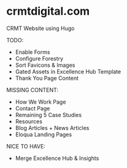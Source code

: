 # crmtdigital.com
CRMT Website using Hugo

TODO:
* Enable Forms
* Configure Forestry
* Sort Favicons & Images
* Gated Assets in Excellence Hub Template
* Thank You Page Content

MISSING CONTENT:
* How We Work Page
* Contact Page
* Remaining 5 Case Studies
* Resources
* Blog Articles + News Articles
* Eloqua Landing Pages

NICE TO HAVE:
* Merge Excellence Hub & Insights